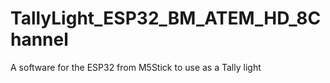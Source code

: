 # TallyLight_ESP32_BM_ATEM_HD_8Channel
A software for the ESP32 from M5Stick to use as a Tally light
